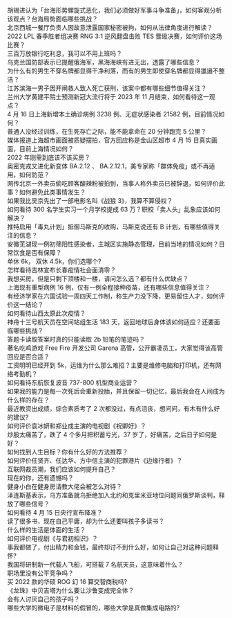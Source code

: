 胡锡进认为「台海形势螺旋式恶化，我们必须做好军事斗争准备」，如何客观分析该观点？台海局势面临哪些挑战？  
北京西城一餐厅负责人因故意泄露国家秘密被拘，如何从法律角度进行解读？  
2022 LPL 春季胜者组决赛 RNG 3:1 逆风翻盘击败 TES 晋级决赛，如何评价这场比赛？  
三百万放银行吃利息，我可以不用上班吗？  
乌克兰国防部表示已提醒俄海军，黑海海峡有进无出，透露了哪些信息？  
为什么有的男生不穿名牌都显得干净利落，而有的男生即使穿名牌都显得邋遢不整洁？  
江苏滨海一男子因开闸救人致人死亡获刑，该案中都有哪些细节值得关注？  
兰州大学黄建平院士预测新冠大流行将于 2023 年 11 月结束，如何看待这一观点？  
4 月 16 日上海新增本土确诊病例 3238 例、无症状感染者 21582 例，目前情况如何？  
普通人没经过训练，在生死存亡之际，能不能拿命在 20 分钟跑完 5 公里？  
媒体报道上海超市画面被质疑摆拍，官方回应称是金山区超市 4 月 15 日真实画面，目前上海情况如何？  
2022 年刚需到底该不该买房？  
奥密克戎又进化新变体 BA.2.12 、 BA.2.12.1，美专家称「群体免疫」或不再适用，如何防范？  
网传北京一外卖员偷吃顾客酸辣粉被拍到，当事人称外卖员已被辞退，如何评价此事？如何避免此类事情发生？  
如果我比吴京先出了一部电影名叫《战狼 3》，我算不算侵权？  
如何看待 300 名学生实习一个月学校提成 63 万？职校「卖人头」乱象应该如何解决？  
推特启用「毒丸计划」抵御马斯克的收购，马斯克说还有 B 计划，有哪些值得关注的信息？  
安徽芜湖现一例初筛阳性感染者，主城区实施静态管理，目前当地的情况如何？日常饮食是否有保障？  
单休 6k， 双休 4.5k，你们选哪个?  
怎样看待吉林宣布长春疫情社会面清零？  
我想买房，但是只剩下顶楼和一楼，请问怎么选？都有什么优缺点？  
上海现有重型病例 16 例，仅有一例全程接种疫苗，还有哪些信息值得关注？  
有经济学家在六国试验一周四天工作制，称生产力没下降，更易留住人才，如何评价这一结论？  
如何看待山西太原此次疫情？  
神舟十三号航天员在空间站组生活 183 天，返回地球后身体该如何适应？还要面临哪些挑战？  
答题卡读取答案时真的只能读取 2b 铅笔的笔迹吗？  
著名吃鸡游戏 Free Fire 开发公司 Garena 高管，公开霸凌员工，大家觉得该高管回应是否合适？  
工资明明已经开到 5k，运维为什么那么难招？主要是维修电脑和打印机，还有网络考勤机？  
如何看待东航恢复波音 737-800 机型商业运营？  
如果我的能力是每一次死后会重新投胎，并且保留一切记忆，最后我会在人间成为什么样的存在？  
最近教资出成绩，综合素质考了 2 次都没过，有点沮丧，想问问，有木有什么好的建议?  
如何评价袁冰妍和郑业成主演的电视剧《祝卿好》？  
炒股太痛苦了，跌了 4 个多月把积蓄亏光，37 岁了，好痛苦，之后日子如何是好？  
如何找到人生目标？你有什么好的方法推荐？  
如何评价任贤齐、任达华、方中信主演的犯罪港片《边缘行者》？  
互联网裁员潮，我们应该如何提升自己？  
现在的你，还有遗憾吗？  
健身小白在健身房请教大佬会被怎么对待？  
泽连斯基表示，乌方准备就乌拒绝加入北约和克里米亚地位问题同俄罗斯谈判，释放了哪些信号？  
如何看待 4 月 15 日央行宣布降准？  
读了很多书，现在自己平庸，却为什么还要叫孩子多读书？  
什么样的生活是体面的生活？  
如何评价电视剧《与君初相识》？  
事我都做了，付出精力和金钱，最终却讨不到什么好，如何让自己对这种问题释怀?  
我国将研制新一代载人飞船，可搭载 7 名航天员，这意味着什么？  
职场里没有公平竞争吗？  
买 2022 款的华硕 ROG 幻 16 算交智商税吗?  
《龙珠》中贝吉塔为什么要让沙鲁变成完全体？  
会有人讨厌自己的孩子吗？  
哪些大学的微电子是材料的假冒的，哪些大学是真做集成电路的?  
